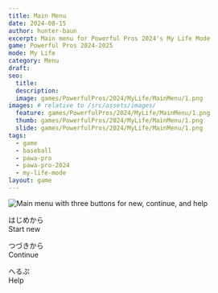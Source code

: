 ```yaml
---
title: Main Menu
date: 2024-08-15
author: hunter-baun
excerpt: Main menu for Powerful Pros 2024's My Life Mode
game: Powerful Pros 2024-2025
mode: My Life
category: Menu
draft: 
seo:
  title:
  description:
  image: games/PowerfulPros/2024/MyLife/MainMenu/1.png
images: # relative to /src/assets/images/
  feature: games/PowerfulPros/2024/MyLife/MainMenu/1.png
  thumb: games/PowerfulPros/2024/MyLife/MainMenu/1.png
  slide: games/PowerfulPros/2024/MyLife/MainMenu/1.png
tags:
  - game
  - baseball
  - pawa-pro
  - pawa-pro-2024
  - my-life-mode
layout: game
---
```

![Main menu with three buttons for new, continue, and help](/assets/images/games/PowerfulPros/2024/MyLife/MainMenu/1.png)

はじめから\
Start new

つづきから\
Continue

へるぷ\
Help